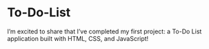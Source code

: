 # To-Do-List
I’m excited to share that I’ve completed my first project: a To-Do List application built with HTML, CSS, and JavaScript!
